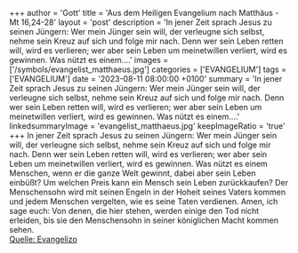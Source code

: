 +++
author = 'Gott'
title = 'Aus dem Heiligen Evangelium nach Matthäus - Mt 16,24-28'
layout = 'post'
description = 'In jener Zeit sprach Jesus zu seinen Jüngern: Wer mein Jünger sein will, der verleugne sich selbst, nehme sein Kreuz auf sich und folge mir nach. Denn wer sein Leben retten will, wird es verlieren; wer aber sein Leben um meinetwillen verliert, wird es gewinnen. Was nützt es einem....'
images = ['/symbols/evangelist_matthaeus.jpg']
categories = ['EVANGELIUM']
tags = ['EVANGELIUM']
date = '2023-08-11 08:00:00 +0100'
summary = 'In jener Zeit sprach Jesus zu seinen Jüngern: Wer mein Jünger sein will, der verleugne sich selbst, nehme sein Kreuz auf sich und folge mir nach. Denn wer sein Leben retten will, wird es verlieren; wer aber sein Leben um meinetwillen verliert, wird es gewinnen. Was nützt es einem....'
linkedsummaryImage = 'evangelist_matthaeus.jpg'
keepImageRatio = 'true'
+++
In jener Zeit sprach Jesus zu seinen Jüngern: Wer mein Jünger sein will, der verleugne sich selbst, nehme sein Kreuz auf sich und folge mir nach.
Denn wer sein Leben retten will, wird es verlieren; wer aber sein Leben um meinetwillen verliert, wird es gewinnen.
Was nützt es einem Menschen, wenn er die ganze Welt gewinnt, dabei aber sein Leben einbüßt? Um welchen Preis kann ein Mensch sein Leben zurückkaufen?
Der Menschensohn wird mit seinen Engeln in der Hoheit seines Vaters kommen und jedem Menschen vergelten, wie es seine Taten verdienen.<!--more-->
Amen, ich sage euch: Von denen, die hier stehen, werden einige den Tod nicht erleiden, bis sie den Menschensohn in seiner königlichen Macht kommen sehen.<br> [Quelle: Evangelizo](https://evangeliumtagfuertag.org/DE/gospel)